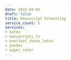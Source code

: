 ```yaml
---
date: 2022-04-03
draft: false
title: Manuscript Formatting
service_count: 5
services:
- katex
- manuscripts_io
- overleaf_share_latex
- pandoc
- paper_rater
---
```



